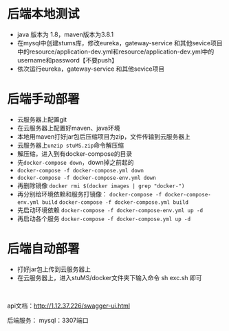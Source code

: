 # 后端本地测试
* java 版本为 1.8，maven版本为3.8.1
* 在mysql中创建stums库，修改eureka，gateway-service 和其他sevice项目中的resource/application-dev.yml和resource/application-dev.yml中的username和password【不要push】
* 依次运行eureka，gateway-service 和其他sevice项目

# 后端手动部署
* 云服务器上配置git
* 在云服务器上配置好maven、java环境
* 本地用maven打好jar包后压缩项目为zip，文件传输到云服务器上
* 云服务器上`unzip stuMS.zip`命令解压缩
* 解压缩，进入到有docker-compose的目录
*   先`docker-compose down`，down掉之前起的
*   `docker-compose -f docker-compose.yml down`
*   `docker-compose -f docker-compose-env.yml down`
*   再删除镜像 `docker rmi $(docker images | grep "docker-")`
*   再分别给环境依赖和服务打镜像：
`docker-compose -f docker-compose-env.yml build`
`docker-compose -f docker-compose.yml build`
*   先启动环境依赖 `docker-compose -f docker-compose-env.yml up -d`
*   再启动各个服务 `docker-compose -f docker-compose.yml up -d`

# 后端自动部署
* 打好jar包上传到云服务器上
* 在云服务器上，进入stuMS/docker文件夹下输入命令 sh exc.sh 即可
<br/>

api文档：http://1.12.37.226/swagger-ui.html

后端服务：
mysql：3307端口

